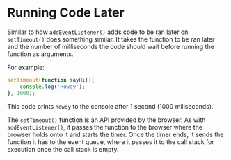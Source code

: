 # Running Code Later

Similar to how `addEventListener()` adds code to be ran later on, `setTimeout()` does something similar. It takes the function to be ran later and the number of milliseconds the code should wait before running the function as arguments.

For example:

```js
setTimeout(function sayHi(){
    console.log('Howdy');
}, 1000);
```

This code prints `howdy` to the console after 1 second (1000 miliseconds).

The `setTimeout()` function is an API provided by the browser. As with `addEventListener()`, it passes the function to the browser where the browser holds onto it and starts the timer. Once the timer ends, it sends the function it has to the event queue, where it passes it to the call stack for execution once the call stack is empty.